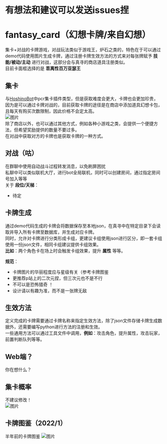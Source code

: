 # 有想法和建议可以发送issues捏
# fantasy_card（幻想卡牌/来自幻想）
集卡+对战的卡牌游戏，对战玩法类似于游戏王，炉石之类的，特色在于可以通过demo代码使用图片生成卡牌，通过注册卡牌生效方法的方式来对每张牌赋予 __技能/被动/主动__ 进行对战，这部分会与真寻的商店道具注册类似。  
目前卡面框选择的是 __乖离性百万亚瑟王__

## 集卡

与[HoshinoBot](https://github.com/Ice-Cirno/HoshinoBot)中pcr集卡插件类型，但是获取难度会更大，卡牌也会更加珍贵，因为是可以通过卡牌对战的，目前获取卡牌的途径是在商店中添加道具幻想卡包，且每天有购买次数限制，因此价格不会定太高。   
![图片](https://user-images.githubusercontent.com/45528451/175210297-38225d38-91b7-4463-92f4-3060a55b2360.png)  
除了商店以外，也可以通过其他方式，例如各种小游戏之类，会提供一个便捷方法，但希望奖励提供的数量不要过多。  
在对战中获取对方的卡牌也是获取卡牌的一种方式。

## 对战（咕）

在群聊中使用自动战斗过程转发消息，以免刷屏困扰  
私聊中可以类似联机大厅，进行bot全局联机，同时可以创建房间，通过指定房间号加入等等  
关于 __段位/天梯__：  
  * 待定

## 卡牌生成

通过demo代码生成的卡牌会将数据保存至本地json，在真寻中在特定目录下会读取并导入所有卡牌至数据库，并生成对应卡牌。  
同时，允许对卡牌进行分类形成卡组，更建议卡组使用json进行区分，即一套卡组使用一份json文件，相同卡组建议提供卡组效果。  
__比如__：两个角色卡在场上时会触发卡组效果，提升 __属性__ 等等。

__规范__：
* 卡牌图片的华丽程度应与星级有关（参考卡牌图鉴
* 更推荐p站上的二次元捏，但三次元也不是不行
* 不可以是恐怖猎奇 ！
* 设计请以有趣为准，而不是一张牌无敌

## 生效方法

定义完成的卡牌需要通过卡牌名称来指定生效方法，除了json文件存储卡牌生成数据外，还需要编写python进行方法的注册和生效。  
一些通用方法可以通过工具文件中调用，__例如__：攻击角色，提升属性，攻击玩家，前置判断队列等等。

## Web端？

你在想什么？

## 集卡概率
不建议修改！  
![图片](https://user-images.githubusercontent.com/45528451/175213997-e4a63558-b23b-4394-8802-d1f996533a1d.png)

## 卡牌图鉴（2022/1）

半年前的卡牌图鉴
![图片](https://user-images.githubusercontent.com/45528451/175214200-4bc031e1-7967-49a5-a0ec-06eecd60639c.png)
